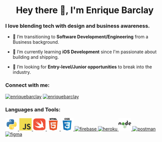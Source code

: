 <h1 align="center">Hey there 👋, I'm Enrique Barclay</h1>

### I love blending tech with design and business awareness.

- 🔭 I’m transitioning to **Software Development/Engineering** from a Business background.

- 🌱 I’m currently learning **iOS Development** since I'm passionate about building and shipping.

- 🤝 I’m looking for **Entry-level/Junior opportunities** to break into the industry.

<h3 align="left">Connect with me:</h3>
<p align="left">
<a href="https://twitter.com/enriquebarclay" target="blank"><img align="center" src="https://raw.githubusercontent.com/rahuldkjain/github-profile-readme-generator/master/src/images/icons/Social/twitter.svg" alt="enriquebarclay" height="30" width="40" /></a>
<a href="https://linkedin.com/in/enriquebarclay" target="blank"><img align="center" src="https://raw.githubusercontent.com/rahuldkjain/github-profile-readme-generator/master/src/images/icons/Social/linked-in-alt.svg" alt="enriquebarclay" height="30" width="40" /></a>
</p>

<h3 align="left">Languages and Tools:</h3>
<p align="left">
    <a href="https://www.python.org" target="_blank" rel="noreferrer">
        <img src="https://raw.githubusercontent.com/devicons/devicon/master/icons/python/python-original.svg" alt="python" width="40" height="40"/>
    </a><a href="https://developer.mozilla.org/en-US/docs/Web/JavaScript" target="_blank" rel="noreferrer">
        <img src="https://raw.githubusercontent.com/devicons/devicon/master/icons/javascript/javascript-original.svg" alt="javascript" width="40" height="40"/>
    </a><a href="https://developer.apple.com/swift/" target="_blank" rel="noreferrer">
        <img src="https://raw.githubusercontent.com/devicons/devicon/master/icons/swift/swift-original.svg" alt="swift" width="40" height="40"/>
    </a><a href="https://www.w3.org/html/" target="_blank" rel="noreferrer">
        <img src="https://raw.githubusercontent.com/devicons/devicon/master/icons/html5/html5-original-wordmark.svg" alt="html5" width="40" height="40"/>
    </a><a href="https://www.w3schools.com/css/" target="_blank" rel="noreferrer">
        <img src="https://raw.githubusercontent.com/devicons/devicon/master/icons/css3/css3-original-wordmark.svg" alt="css3" width="40" height="40"/>
    </a><a href="https://firebase.google.com/" target="_blank" rel="noreferrer">
        <img src="https://www.vectorlogo.zone/logos/firebase/firebase-icon.svg" alt="firebase" width="40" height="40"/>
    </a><a href="https://heroku.com" target="_blank" rel="noreferrer">
        <img src="https://www.vectorlogo.zone/logos/heroku/heroku-icon.svg" alt="heroku" width="40" height="40"/>
    </a><a href="https://nodejs.org" target="_blank" rel="noreferrer">
        <img src="https://raw.githubusercontent.com/devicons/devicon/master/icons/nodejs/nodejs-original-wordmark.svg" alt="nodejs" width="40" height="40"/>
    </a><a href="https://postman.com" target="_blank" rel="noreferrer">
        <img src="https://www.vectorlogo.zone/logos/getpostman/getpostman-icon.svg" alt="postman" width="40" height="40"/>
    </a><a href="https://www.figma.com/" target="_blank" rel="noreferrer">
        <img src="https://www.vectorlogo.zone/logos/figma/figma-icon.svg" alt="figma" width="40" height="40"/>
    </a>
</p>
